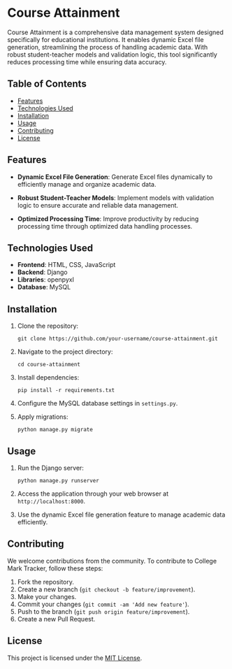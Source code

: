 # Course Attainment

Course Attainment is a comprehensive data management system designed specifically for educational institutions. It enables dynamic Excel file generation, streamlining the process of handling academic data. With robust student-teacher models and validation logic, this tool significantly reduces processing time while ensuring data accuracy.

## Table of Contents

- [Features](#features)
- [Technologies Used](#technologies-used)
- [Installation](#installation)
- [Usage](#usage)
- [Contributing](#contributing)
- [License](#license)

## Features

- **Dynamic Excel File Generation**: Generate Excel files dynamically to efficiently manage and organize academic data.
  
- **Robust Student-Teacher Models**: Implement models with validation logic to ensure accurate and reliable data management.
  
- **Optimized Processing Time**: Improve productivity by reducing processing time through optimized data handling processes.

## Technologies Used

- **Frontend**: HTML, CSS, JavaScript
- **Backend**: Django
- **Libraries**: openpyxl
- **Database**: MySQL

## Installation

1. Clone the repository:
   ```
   git clone https://github.com/your-username/course-attainment.git
   ```

2. Navigate to the project directory:
   ```
   cd course-attainment
   ```

3. Install dependencies:
   ```
   pip install -r requirements.txt
   ```

4. Configure the MySQL database settings in `settings.py`.

5. Apply migrations:
   ```
   python manage.py migrate
   ```

## Usage

1. Run the Django server:
   ```
   python manage.py runserver
   ```

2. Access the application through your web browser at `http://localhost:8000`.

3. Use the dynamic Excel file generation feature to manage academic data efficiently.

## Contributing

We welcome contributions from the community. To contribute to College Mark Tracker, follow these steps:

1. Fork the repository.
2. Create a new branch (`git checkout -b feature/improvement`).
3. Make your changes.
4. Commit your changes (`git commit -am 'Add new feature'`).
5. Push to the branch (`git push origin feature/improvement`).
6. Create a new Pull Request.

## License

This project is licensed under the [MIT License](LICENSE).
